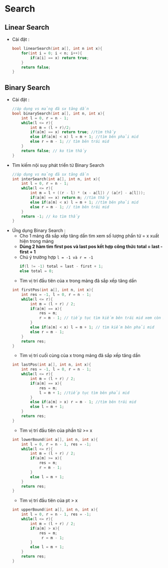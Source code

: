 # Search  
## Linear Search
- Cài đặt :    
    ```cpp
    bool linearSearch(int a[], int n int x){
        for(int i = 0; i < n; i++){
            if(a[i] == x) return true;
        }
        return false;
    }
    ```
## Binary Search 
- Cài đặt :    
    ```cpp
    //áp dụng vs mảng đã sx tăng dần
    bool binarySearch(int a[], int n, int x){
        int l = 0, r = n - 1;
        while(l <= r){
            int m = (l + r)/2;
            if(a[m] == x) return true; //tìm thấy
            else if(a[m] < x) l = m + 1; //tìm bên phải mid
            else r = m - 1; // tìm bên trái mid
        }
        return false; // ko tìm thấy 
    }
    ``` 
- Tìm kiếm nội suy phát triển từ Binary Search
    ```cpp
    //áp dụng vs mảng đã sx tăng dần
    int interSearch(int a[], int n, int x){
        int l = 0, r = n - 1;
        while(l <= r){
            int m = l + ((r - l) * (x - a[l]) / (a[r] - a[l]));
            if(a[m] == x) return m; //tìm thấy
            else if(a[m] < x) l = m + 1; //tìm bên phải mid
            else r = m - 1; // tìm bên trái mid
        }
        return -1; // ko tìm thấy 
    }
    ```    
- Ứng dụng Binary Search :
    - Cho 1 mảng đã sắp xếp tăng dần tìm xem số lượng phần tử = x xuất hiện trong mảng
    - **Dùng 2 hàm tìm first pos và last pos kết hợp công thức total = last - first + 1**
    - Chú ý trường hợp `l = -1 và r = -1` 
        ```cpp
        if(l != -1) total = last - first + 1;
        else total = 0;
        ```
    - Tìm vị trí đầu tiên của x trong mảng đã sắp xếp tăng dần
    ```cpp
    int firstPos(int a[], int n, int x){
        int res = -1, l = 0, r = n - 1;
        while(l <= r){
            int m = (l + r) / 2;
            if(a[m] == x){
                res = m;
                r = m - 1; // tiếp tục tìm kiếm bên trái mid xem còn x ko
            }
            else if(a[m] < x) l = m + 1; // tìm kiếm bên phải mid
            else r = m - 1;
        }
        return res;
    }
    ```
    - Tìm vị trí cuối cùng của x trong mảng đã sắp xếp tăng dần
    ```cpp
    int lastPos(int a[], int n, int x){
        int res = -1, l = 0, r = n - 1;
        while(l <= r){
            int m = (l + r) / 2;
            if(a[m] == x){
                res = m;
                l = m + 1; //tiếp tục tìm bên phải mid
            }
            else if(a[m] > x) r = m - 1; //tìm bên trái mid
            else l = m + 1;
        }
        return res;
    }
    ```
    - Tìm vị trí đầu tiên của phần tử >= x
    ```cpp
    int lowerBound(int a[], int n, int x){
        int l = 0, r = n - 1, res = -1;
        while(l <= r){
            int m = (l + r) / 2;
            if(a[m] >= x){
                res = m;
                r = m - 1;
            }
            else l = m + 1;
        }
        return res;
    }
    ```
    - Tìm vị trí đầu tiên của pt > x
    ```cpp
    int upperBound(int a[], int n, int x){
        int l = 0, r = n - 1, res = -1;
        while(l <= r){
            int m = (l + r) / 2;
            if(a[m] > x){
                res = m;
                 r = m - 1;
            }
            else l = m + 1;
        }
        return res;
    }
    ```

